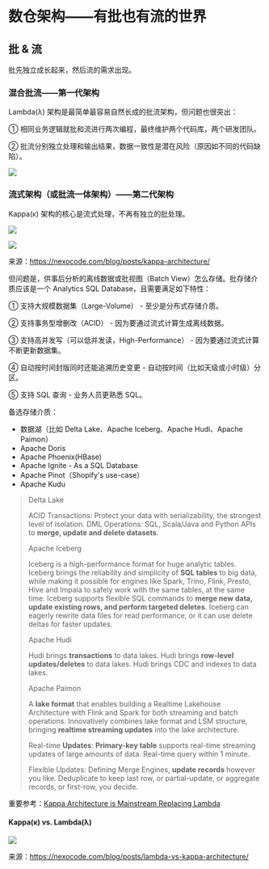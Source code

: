 # 数仓架构——有批也有流的世界

## 批 & 流

批先独立成长起来，然后流的需求出现。

### 混合批流——第一代架构

Lambda(λ) 架构是最简单最容易自然长成的批流架构，但问题也很突出：

① 相同业务逻辑就批和流进行两次编程，最终维护两个代码库，两个研发团队。

② 批流分别独立处理和输出结果，数据一致性是潜在风险（原因如不同的代码缺陷）。

![](dw-arch-lambda.png)

### 流式架构（或批流一体架构）——第二代架构

Kappa(κ) 架构的核心是流式处理，不再有独立的批处理。

![](dw-arch-kappa.png)

![](dw-arch-kappa-details.png)

来源：https://nexocode.com/blog/posts/kappa-architecture/

但问题是，供事后分析的离线数据或批视图（Batch View）怎么存储。批存储介质应该是一个 Analytics SQL Database，且需要满足如下特性：

① 支持大规模数据集（Large-Volume） - 至少是分布式存储介质。

② 支持事务型增删改（ACID） - 因为要通过流式计算生成离线数据。

③ 支持高并发写（可以低并发读，High-Performance） - 因为要通过流式计算不断更新数据集。

④ 自动按时间封版同时还能追溯历史变更 - 自动按时间（比如天级或小时级）分区。

⑤ 支持 SQL 查询 - 业务人员更熟悉 SQL。

备选存储介质：

- 数据湖（比如 Delta Lake、Apache Iceberg、Apache Hudi、Apache Paimon）
- Apache Doris
- Apache Phoenix(HBase)
- Apache Ignite - As a SQL Database
- Apache Pinot（Shopify's use-case）
- Apache Kudu


> Delta Lake
> 
> ACID Transactions: Protect your data with serializability, the strongest level of isolation.
> DML Operations: SQL, Scala/Java and Python APIs to **merge, update and delete datasets**.
> 
> 
> Apache Iceberg
> 
> Iceberg is a high-performance format for huge analytic tables. Iceberg brings the reliability and simplicity of **SQL tables** to big data, while making it possible for engines like Spark, Trino, Flink, Presto, Hive and Impala to safely work with the same tables, at the same time. Iceberg supports flexible SQL commands to **merge new data, update existing rows, and perform targeted deletes**. Iceberg can eagerly rewrite data files for read performance, or it can use delete deltas for faster updates.
> 
> 
> Apache Hudi
> 
> Hudi brings **transactions** to data lakes.
> Hudi brings **row-level updates/deletes** to data lakes.
> Hudi brings CDC and indexes to data lakes.
> 
> 
> Apache Paimon
> 
> A **lake format** that enables building a Realtime Lakehouse Architecture with Flink and Spark for both streaming and batch operations. Innovatively combines lake format and LSM structure, bringing **realtime streaming updates** into the lake architecture.
> 
> Real-time **Updates**: **Primary-key table** supports real-time streaming updates of large amounts of data. Real-time query within 1 minute.
> 
> Flexible Updates: Defining Merge Engines, **update records** however you like. Deduplicate to keep last row, or partial-update, or aggregate records, or first-row, you decide.


重要参考：[Kappa Architecture is Mainstream Replacing Lambda](Kappa-Architecture-is-Mainstream-Replacing-Lambda-Kai-Waehner.pdf)

#### Kappa(κ) vs. Lambda(λ)

![](dw-arch-lambda-vs-kappa.png)

来源：https://nexocode.com/blog/posts/lambda-vs-kappa-architecture/

